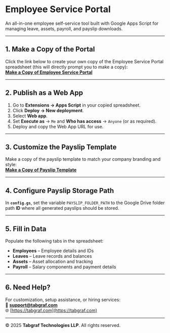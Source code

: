 # Employee Service Portal

An all-in-one employee self-service tool built with Google Apps Script for managing leave, assets, payroll, and payslip downloads.

---

## 1. Make a Copy of the Portal

Click the link below to create your own copy of the Employee Service Portal spreadsheet (this will directly prompt you to make a copy):  
[**Make a Copy of Employee Service Portal**](https://docs.google.com/spreadsheets/d/1d2ZuA9ZUxd_v6O6U9Ncr7jWnpOJuHtiuqheUQuH3f3A/copy)

---

## 2. Publish as a Web App

1. Go to **Extensions → Apps Script** in your copied spreadsheet.
2. Click **Deploy → New deployment**.
3. Select **Web app**.
4. Set **Execute as** → `Me` and **Who has access** → `Anyone` (or as required).
5. Deploy and copy the Web App URL for use.

---

## 3. Customize the Payslip Template

Make a copy of the payslip template to match your company branding and style:  
[**Make a Copy of Payslip Template**](https://docs.google.com/spreadsheets/d/1d2ZuA9ZUxd_v6O6U9Ncr7jWnpOJuHtiuqheUQuH3f3A/copy)

---

## 4. Configure Payslip Storage Path

In **`config.gs`**, set the variable `PAYSLIP_FOLDER_PATH` to the Google Drive folder path **ID** where all generated payslips should be stored.

---

## 5. Fill in Data

Populate the following tabs in the spreadsheet:
- **Employees** – Employee details and IDs
- **Leaves** – Leave records and balances
- **Assets** – Asset allocation and tracking
- **Payroll** – Salary components and payment details

---

## 6. Need Help?

For customization, setup assistance, or hiring services:  
📧 **support@tabgraf.com**  
🌐 [https://tabgraf.com](https://tabgraf.com)

---

© 2025 **Tabgraf Technologies LLP**. All rights reserved.
